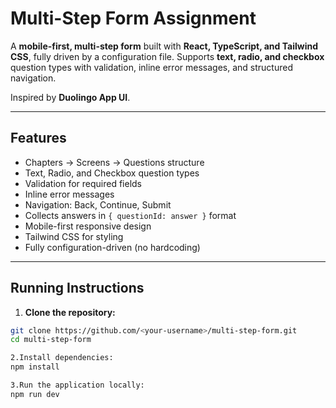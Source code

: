 # Multi-Step Form Assignment

A **mobile-first, multi-step form** built with **React, TypeScript, and Tailwind CSS**, fully driven by a configuration file. Supports **text, radio, and checkbox** question types with validation, inline error messages, and structured navigation.

Inspired by **Duolingo App UI**.

---

## Features

- Chapters → Screens → Questions structure
- Text, Radio, and Checkbox question types
- Validation for required fields
- Inline error messages
- Navigation: Back, Continue, Submit
- Collects answers in `{ questionId: answer }` format
- Mobile-first responsive design
- Tailwind CSS for styling
- Fully configuration-driven (no hardcoding)

---


## Running Instructions

1. **Clone the repository:**

```bash
git clone https://github.com/<your-username>/multi-step-form.git
cd multi-step-form

2.Install dependencies:
npm install

3.Run the application locally:
npm run dev
```
